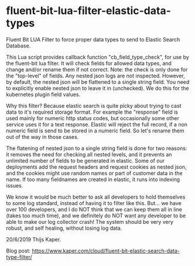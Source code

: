 # fluent-bit-lua-filter-elastic-data-types

Fluent Bit LUA Filter to force proper data types to send to Elastic Search Database.

This Lua script provides callback function "cb_field_type_check", for use by the fluent-bit lua filter.
It will check fields for allowed data types, and change and/or rename them if not correct.
Note: the check is only done for the "top-level" of fields. Any nested json logs are not inspected.
However, by default, the nested json will be flattened to a single string field. You need to explicitly
enable nested json to leave it in (unchecked). We do this for the kubernetes plugin field values.

Why this filter? Because elastic search is quite picky about trying to cast data to it's required storage format.
For example the "response" field is used mainly for numeric http status codes, but occasionally some other
service uses it for a text response. Elastic will reject the full record, if a non numeric field is send to
be stored in a numeric field. So let's rename them out of the way in those cases.

The flatening of nested json to a single string field is done for two reasons: it removes the need for checking
all nested levels, and it prevents an unlimited number of fields to be generated in elastic. Some of our
deployments add the request headers and request cookies as nested json, and the cookies might use random names
or part of customer data in the name. If too many fieldnames are created in elastic, it runs into indexing issues.

We know it would be much better to ask all developers to hold themselves to some log standard, instead
of having it to filter like this. But... we have over 100 developers, and I do NOT think that we can keep them
all in line (takes too much time), and we definitely do NOT want any developer to be able to make our
log collector crash! The system should be very very robust, and self healing, without losing log data.

20/6/2019 Thijs Kaper.

Blog post: https://www.kaper.com/cloud/fluent-bit-elastic-search-data-type-filter/

